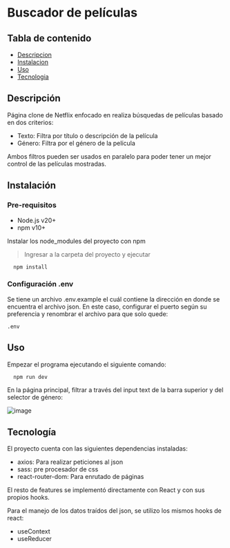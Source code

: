 # Buscador de películas

## Tabla de contenido
- [Descripcion](#descripción)
- [Instalacion](#instalación)
- [Uso](#uso)
- [Tecnologia](#tecnología)

## Descripción

Página clone de Netflix enfocado en realiza búsquedas de películas basado en dos criterios:
 
 - Texto: Filtra por título o descripción de la película
 - Género: Filtra por el género de la película

Ambos filtros pueden ser usados en paralelo para poder tener un mejor control de las películas mostradas.

## Instalación
### Pre-requisitos
- Node.js v20+
- npm v10+

Instalar los node_modules del proyecto con npm

> Ingresar a la carpeta del proyecto y ejecutar

```
  npm install
```

### Configuración .env
Se tiene un archivo .env.example el cuál contiene la dirección en donde se encuentra el archivo json. En este caso, configurar el puerto según su preferencia y renombrar el archivo para que solo quede: 

```
.env
```

## Uso
Empezar el programa ejecutando el siguiente comando:

```
  npm run dev
```

En la página principal, filtrar a través del input text de la barra superior y del selector de género:

![image](https://res.cloudinary.com/dlhsturyl/image/upload/v1716266162/test/r2msqwddn5imnegswggm.gif)

## Tecnología
El proyecto cuenta con las siguientes dependencias instaladas:

  - axios: Para realizar peticiones al json
  - sass: pre procesador de css
  - react-router-dom: Para enrutado de páginas

El resto de features se implementó directamente con React y con sus propios hooks.

Para el manejo de los datos traídos del json, se utilizo los mismos hooks de react:

  - useContext
  - useReducer